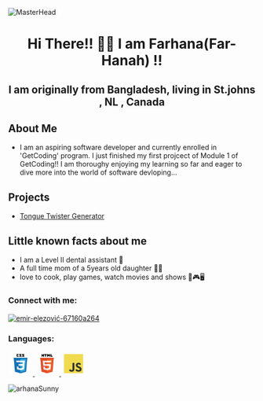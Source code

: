 ![MasterHead](https://github.com/FarhanaSunny/FarhanaSunny/blob/main/git%20photo1png.png)
<h1 align="center">Hi There!! 🖐🏼 I am Farhana(Far-Hanah) !!</h1>
<h2 align="center">I am originally from Bangladesh, living in St.johns , NL , Canada</h2>

## About Me 

- I am an aspiring software developer and currently enrolled in 'GetCoding' program. I just finished my first projcect of Module 1 of GetCoding!! I am thoroughy enjoying my learning so far and eager to dive more into the world of software devloping...

## Projects

- [Tongue Twister Generator](https://farhanasunny.github.io/Tongue-Twisters-Generator/)

## Little known facts about me

- I am a Level II dental assistant 👚
- A full time mom of a 5years old daughter 👩‍👧
- love to cook, play games, watch movies and shows 🥗🎮🖥️

<h3 align="left">Connect with me:</h3>
<p align="left" >
  <a href="https://www.linkedin.com/in/farhana-ferdousi-4bbb882b1/ target="blank"><img align="center" src="https://raw.githubusercontent.com/rahuldkjain/github-profile-readme-generator/master/src/images/icons/Social/linked-in-alt.svg" alt="emir-elezović-67160a264" height="30" width="40" /></a>
</p>

<h3 align="left">Languages:</h3>
<p align="left">
  <a href="https://www.w3schools.com/css/" target="_blank" rel="noreferrer"> 
    <img src="https://raw.githubusercontent.com/devicons/devicon/master/icons/css3/css3-original-wordmark.svg" alt="css3" width="40" height="40" style="padding: 5px;" /> 
  </a> 

  <a href="https://www.w3.org/html/" target="_blank" rel="noreferrer"> 
    <img src="https://raw.githubusercontent.com/devicons/devicon/master/icons/html5/html5-original-wordmark.svg" alt="html5" width="40" height="40" style="padding: 5px;" /> 
  </a> 

  <a href="https://developer.mozilla.org/en-US/docs/Web/JavaScript" target="_blank" rel="noreferrer"> 
    <img src="https://raw.githubusercontent.com/devicons/devicon/master/icons/javascript/javascript-original.svg" alt="javascript" width="40" height="40" style="padding: 5px;" /> 
  </a> 
  <p>
<img src="https://github-readme-stats.vercel.app/api/top-langs/?username=FarhanaSunny&show_icons=true&locale=en&layout=compact" alt="arhanaSunny"/>
  </p>

